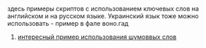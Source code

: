 здесь примеры скриптов с использованием ключевых слов на английском и на русском языке.
Украинский язык тоже можно использовать - пример в фале воно.гад  
1.  [интересный пример использования шумоввых слов](мста.гад)
